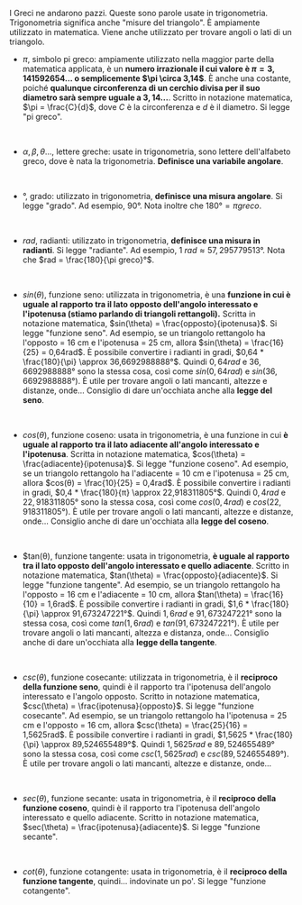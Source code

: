 I Greci ne andarono pazzi. Queste sono parole usate in trigonometria. Trigonometria significa anche "misure del triangolo". È ampiamente utilizzato in matematica. Viene anche utilizzato per trovare angoli o lati di un triangolo.

- $\pi$, simbolo pi greco: ampiamente utilizzato nella maggior parte della matematica applicata, è un **numero irrazionale il cui valore è $\pi = 3,141592654...$ o semplicemente $\pi \circa 3,14$**. È anche una costante, poiché **qualunque circonferenza di un cerchio divisa per il suo diametro sarà sempre uguale a $3,14...$**. Scritto in notazione matematica, $\pi = \frac{C}{d}$, dove $C$ è la circonferenza e $d$ è il diametro. Si legge "pi greco".
<br>

- $\alpha, \beta, \theta...$, lettere greche: usate in trigonometria, sono lettere dell'alfabeto greco, dove è nata la trigonometria. **Definisce una variabile angolare**.
<br>

- $°$, grado: utilizzato in trigonometria, **definisce una misura angolare**. Si legge "grado". Ad esempio, $90°$. Nota inoltre che $180°= \pi greco$.
<br>

- $rad$, radianti: utilizzato in trigonometria, **definisce una misura in radianti**. Si legge "radiante". Ad esempio, $1 \ rad \approx 57,295779513°$. Nota che $rad = \frac{180}{\pi greco}°$.
<br>

- $sin(\theta)$, funzione seno: utilizzata in trigonometria, è una **funzione in cui è uguale al rapporto tra il lato opposto dell'angolo interessato e l'ipotenusa (stiamo parlando di triangoli rettangoli).** Scritta in notazione matematica, $sin(\theta) = \frac{opposto}{ipotenusa}$. Si legge "funzione seno". Ad esempio, se un triangolo rettangolo ha l'opposto = 16 cm e l'ipotenusa = 25 cm, allora $sin(\theta) = \frac{16}{25} = 0,64rad$. È possibile convertire i radianti in gradi, $0,64 * \frac{180}{\pi} \approx 36,6692988888°$. Quindi $0,64rad$ e $36,6692988888°$ sono la stessa cosa, così come $sin(0,64rad)$ e $sin(36,6692988888°)$. È utile per trovare angoli o lati mancanti, altezze e distanze, onde... Consiglio di dare un'occhiata anche alla **legge del seno**.
<br>

- $cos(\theta)$, funzione coseno: usata in trigonometria, è una funzione in cui **è uguale al rapporto tra il lato adiacente all'angolo interessato e l'ipotenusa**. Scritta in notazione matematica, $cos(\theta) = \frac{adiacente}{ipotenusa}$. Si legge "funzione coseno". Ad esempio, se un triangolo rettangolo ha l'adiacente = 10 cm e l'ipotenusa = 25 cm, allora $cos(θ) = \frac{10}{25} = 0,4rad$. È possibile convertire i radianti in gradi, $0,4 * \frac{180}{π} \approx 22,918311805°$. Quindi $0,4rad$ e $22,918311805°$ sono la stessa cosa, così come $cos(0,4rad)$ e $cos(22,918311805°)$. È utile per trovare angoli o lati mancanti, altezze e distanze, onde... Consiglio anche di dare un'occhiata alla **legge del coseno**.
<br>

- $tan(θ), funzione tangente: usata in trigonometria, **è uguale al rapporto tra il lato opposto dell'angolo interessato e quello adiacente**. Scritto in notazione matematica, $tan(\theta) = \frac{opposto}{adiacente}$. Si legge "funzione tangente". Ad esempio, se un triangolo rettangolo ha l'opposto = 16 cm e l'adiacente = 10 cm, allora $tan(\theta) = \frac{16}{10} = 1,6rad$. È possibile convertire i radianti in gradi, $1,6 * \frac{180}{\pi} \approx 91,673247221°$. Quindi $1,6rad$ e $91,673247221°$ sono la stessa cosa, così come $tan(1,6rad)$ e $tan(91,673247221°)$. È utile per trovare angoli o lati mancanti, altezza e distanza, onde... Consiglio anche di dare un'occhiata alla **legge della tangente**.
<br>

- $csc(\theta)$, funzione cosecante: utilizzata in trigonometria, è il **reciproco della funzione seno**, quindi è il rapporto tra l'ipotenusa dell'angolo interessato e l'angolo opposto. Scritto in notazione matematica, $csc(\theta) = \frac{ipotenusa}{opposto}$. Si legge "funzione cosecante". Ad esempio, se un triangolo rettangolo ha l'ipotenusa = 25 cm e l'opposto = 16 cm, allora $csc(\theta) = \frac{25}{16} = 1,5625rad$. È possibile convertire i radianti in gradi, $1,5625 * \frac{180}{\pi} \approx 89,524655489°$. Quindi $1,5625rad$ e $89,524655489°$ sono la stessa cosa, così come $csc(1,5625rad)$ e $csc(89,524655489°)$. È utile per trovare angoli o lati mancanti, altezze e distanze, onde...
<br>

- $sec(\theta)$, funzione secante: usata in trigonometria, è il **reciproco della funzione coseno**, quindi è il rapporto tra l'ipotenusa dell'angolo interessato e quello adiacente. Scritto in notazione matematica, $sec(\theta) = \frac{ipotenusa}{adiacente}$. Si legge "funzione secante".
<br>

- $cot(\theta)$, funzione cotangente: usata in trigonometria, è il **reciproco della funzione tangente**, quindi... indovinate un po'. Si legge "funzione cotangente".
